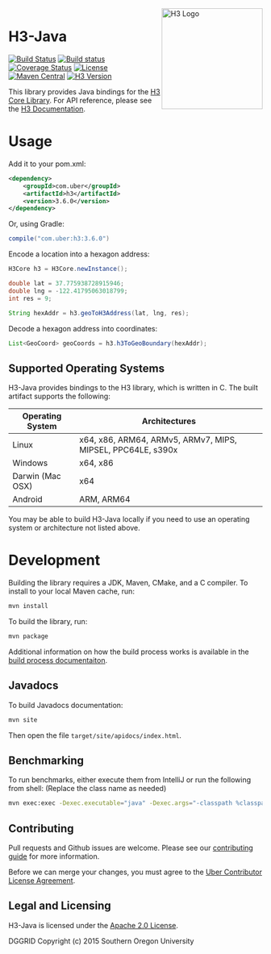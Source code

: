 <img align="right" src="https://uber.github.io/img/h3Logo-color.svg" alt="H3 Logo" width="200">

# H3-Java

[![Build Status](https://travis-ci.com/uber/h3-java.svg?branch=master)](https://travis-ci.com/uber/h3-java)
[![Build status](https://ci.appveyor.com/api/projects/status/pjp4m666p9c24jyd/branch/master?svg=true)](https://ci.appveyor.com/project/Uber/h3-java/branch/master)
[![Coverage Status](https://coveralls.io/repos/github/uber/h3-java/badge.svg?branch=master)](https://coveralls.io/github/uber/h3-java?branch=master)
[![License](https://img.shields.io/badge/License-Apache%202.0-blue.svg)](LICENSE)
[![Maven Central](https://maven-badges.herokuapp.com/maven-central/com.uber/h3/badge.svg)](https://maven-badges.herokuapp.com/maven-central/com.uber/h3)
[![H3 Version](https://img.shields.io/badge/h3-v3.6.0-blue.svg)](https://github.com/uber/h3/releases/tag/v3.6.0)

This library provides Java bindings for the [H3 Core Library](https://github.com/uber/h3). For API reference, please see the [H3 Documentation](https://uber.github.io/h3/).

# Usage

Add it to your pom.xml:

```xml
<dependency>
    <groupId>com.uber</groupId>
    <artifactId>h3</artifactId>
    <version>3.6.0</version>
</dependency>
```

Or, using Gradle:

```gradle
compile("com.uber:h3:3.6.0")
```

Encode a location into a hexagon address:

```java
H3Core h3 = H3Core.newInstance();

double lat = 37.775938728915946;
double lng = -122.41795063018799;
int res = 9;

String hexAddr = h3.geoToH3Address(lat, lng, res);
```

Decode a hexagon address into coordinates:

```java
List<GeoCoord> geoCoords = h3.h3ToGeoBoundary(hexAddr);
```

## Supported Operating Systems

H3-Java provides bindings to the H3 library, which is written in C. The built artifact supports the following:

| Operating System | Architectures
| ---------------- | -------------
| Linux            | x64, x86, ARM64, ARMv5, ARMv7, MIPS, MIPSEL, PPC64LE, s390x
| Windows          | x64, x86
| Darwin (Mac OSX) | x64
| Android          | ARM, ARM64

You may be able to build H3-Java locally if you need to use an operating system or architecture not listed above.

# Development

Building the library requires a JDK, Maven, CMake, and a C compiler. To install to your local Maven cache, run:

```sh
mvn install
```

To build the library, run:

```sh
mvn package
```

Additional information on how the build process works is available in the [build process documentaiton](docs/library-build.md).

## Javadocs

To build Javadocs documentation:

```sh
mvn site
```

Then open the file `target/site/apidocs/index.html`.

## Benchmarking

To run benchmarks, either execute them from IntelliJ or run the following from shell: (Replace the class name as needed)

```sh
mvn exec:exec -Dexec.executable="java" -Dexec.args="-classpath %classpath com.uber.h3core.benchmarking.H3CoreBenchmark" -Dexec.classpathScope="test"
```

## Contributing

Pull requests and Github issues are welcome. Please see our [contributing guide](./CONTRIBUTING.md) for more information.

Before we can merge your changes, you must agree to the [Uber Contributor License Agreement](http://cla-assistant.io/uber/h3-java).

## Legal and Licensing

H3-Java is licensed under the [Apache 2.0 License](./LICENSE).

DGGRID
Copyright (c) 2015 Southern Oregon University
